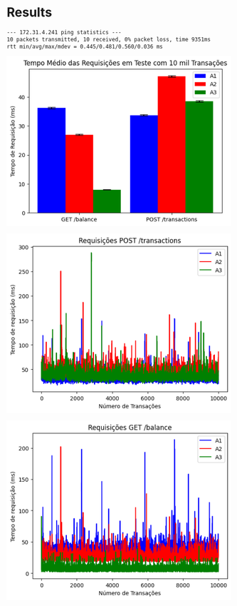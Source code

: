 # Results

```
--- 172.31.4.241 ping statistics ---
10 packets transmitted, 10 received, 0% packet loss, time 9351ms
rtt min/avg/max/mdev = 0.445/0.481/0.560/0.036 ms
```

![](./Requests.png)

![](./POST.png)

![](./GET.png)